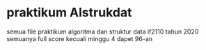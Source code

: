 # praktikum Alstrukdat
semua file praktikum algoritma dan struktur data if2110 tahun 2020
semuanya full score kecuali minggu 4 dapet 96-an
